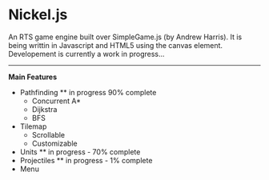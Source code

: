 # Nickel.js

An RTS game engine built over SimpleGame.js (by Andrew Harris). It is being writtin in Javascript and HTML5 using the canvas element. Developement is currently a work in progress...

---

**Main Features**
 - Pathfinding ** in progress 90% complete
   - Concurrent A*
   - Dijkstra
   - BFS
 - Tilemap
   - Scrollable
   - Customizable
 - Units ** in progress - 70% complete
 - Projectiles ** in progress - 1% complete
 - Menu
 
